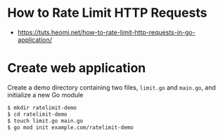 # How to Rate Limit HTTP Requests
* https://tuts.heomi.net/how-to-rate-limit-http-requests-in-go-application/


# Create web application

Create a demo directory containing two files, `limit.go` and `main.go`, and initialize a new Go module
```bash
$ mkdir ratelimit-demo
$ cd ratelimit-demo
$ touch limit.go main.go
$ go mod init example.com/ratelimit-demo
```


